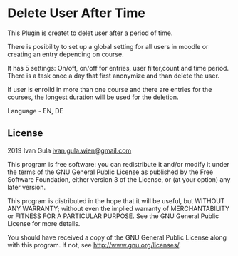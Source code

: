 # Delete User After Time #

This Plugin is createt to delet user after a period of time.

There is posibility to set up a global setting for all users in moodle or creating an entry depending on course.

It has 5 settings: On/off, on/off for entries, user filter,count and time period.
There is a task onec a day that first anonymize and  than delete the user.

If user is enrolld in more than one course and there are entries for the courses, the longest duration will be used for the deletion.

Language - EN, DE

## License ##

2019 Ivan Gula <ivan.gula.wien@gmail.com>

This program is free software: you can redistribute it and/or modify it under
the terms of the GNU General Public License as published by the Free Software
Foundation, either version 3 of the License, or (at your option) any later
version.

This program is distributed in the hope that it will be useful, but WITHOUT ANY
WARRANTY; without even the implied warranty of MERCHANTABILITY or FITNESS FOR A
PARTICULAR PURPOSE.  See the GNU General Public License for more details.

You should have received a copy of the GNU General Public License along with
this program.  If not, see <http://www.gnu.org/licenses/>.
